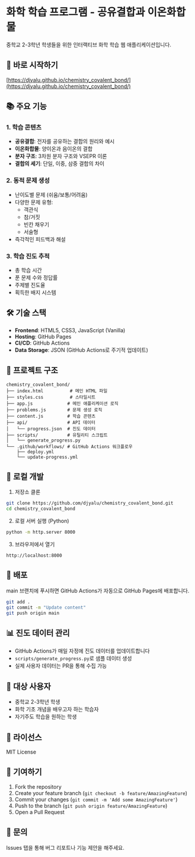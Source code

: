 # 화학 학습 프로그램 - 공유결합과 이온화합물

중학교 2-3학년 학생들을 위한 인터랙티브 화학 학습 웹 애플리케이션입니다.

## 🚀 바로 시작하기

[https://djyalu.github.io/chemistry_covalent_bond/](https://djyalu.github.io/chemistry_covalent_bond/)

## 📚 주요 기능

### 1. 학습 콘텐츠
- **공유결합**: 전자를 공유하는 결합의 원리와 예시
- **이온화합물**: 양이온과 음이온의 결합
- **분자 구조**: 3차원 분자 구조와 VSEPR 이론
- **결합의 세기**: 단일, 이중, 삼중 결합의 차이

### 2. 동적 문제 생성
- 난이도별 문제 (쉬움/보통/어려움)
- 다양한 문제 유형:
  - 객관식
  - 참/거짓
  - 빈칸 채우기
  - 서술형
- 즉각적인 피드백과 해설

### 3. 학습 진도 추적
- 총 학습 시간
- 푼 문제 수와 정답률
- 주제별 진도율
- 획득한 배지 시스템

## 🛠 기술 스택

- **Frontend**: HTML5, CSS3, JavaScript (Vanilla)
- **Hosting**: GitHub Pages
- **CI/CD**: GitHub Actions
- **Data Storage**: JSON (GitHub Actions로 주기적 업데이트)

## 📁 프로젝트 구조

```
chemistry_covalent_bond/
├── index.html          # 메인 HTML 파일
├── styles.css          # 스타일시트
├── app.js             # 메인 애플리케이션 로직
├── problems.js        # 문제 생성 로직
├── content.js         # 학습 콘텐츠
├── api/               # API 데이터
│   └── progress.json  # 진도 데이터
├── scripts/           # 유틸리티 스크립트
│   └── generate_progress.py
└── .github/workflows/ # GitHub Actions 워크플로우
    ├── deploy.yml
    └── update-progress.yml
```

## 🔧 로컬 개발

1. 저장소 클론
```bash
git clone https://github.com/djyalu/chemistry_covalent_bond.git
cd chemistry_covalent_bond
```

2. 로컬 서버 실행 (Python)
```bash
python -m http.server 8000
```

3. 브라우저에서 열기
```
http://localhost:8000
```

## 🚀 배포

main 브랜치에 푸시하면 GitHub Actions가 자동으로 GitHub Pages에 배포합니다.

```bash
git add .
git commit -m "Update content"
git push origin main
```

## 📊 진도 데이터 관리

- GitHub Actions가 매일 자정에 진도 데이터를 업데이트합니다
- `scripts/generate_progress.py`로 샘플 데이터 생성
- 실제 사용자 데이터는 PR을 통해 수집 가능

## 🎯 대상 사용자

- 중학교 2-3학년 학생
- 화학 기초 개념을 배우고자 하는 학습자
- 자기주도 학습을 원하는 학생

## 📝 라이선스

MIT License

## 🤝 기여하기

1. Fork the repository
2. Create your feature branch (`git checkout -b feature/AmazingFeature`)
3. Commit your changes (`git commit -m 'Add some AmazingFeature'`)
4. Push to the branch (`git push origin feature/AmazingFeature`)
5. Open a Pull Request

## 📧 문의

Issues 탭을 통해 버그 리포트나 기능 제안을 해주세요.